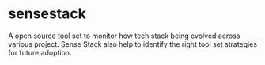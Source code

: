 # sensestack
A open source tool set to monitor how tech stack being evolved across various project. Sense Stack also help to identify the right tool set strategies for future adoption. 
